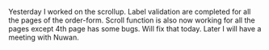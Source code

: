 Yesterday I worked on the scrollup.
Label validation are completed for all the pages of the order-form.
Scroll function is also now working for all the pages except 4th page has some bugs. 
Will fix that today.
Later I will have a meeting with Nuwan. 